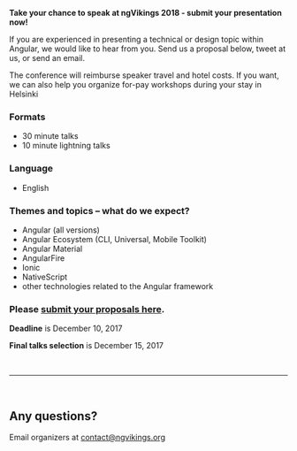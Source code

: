 **Take your chance to speak at ngVikings 2018 - submit your presentation now!**

<plastic-image srcset="/images/posts/pic03.jpg" lazy-load preload fade></plastic-image>

If you are experienced in presenting a technical or design topic within Angular, we would like to hear from you. Send us a proposal below, tweet at us, or send an email.

The conference will reimburse speaker travel and hotel costs. If you want, we can also help you organize for-pay workshops during your stay in Helsinki

### Formats
* 30 minute talks
* 10 minute lightning talks

### Language
* English

### Themes and topics – what do we expect?
* Angular (all versions)
* Angular Ecosystem (CLI, Universal, Mobile Toolkit)
* Angular Material
* AngularFire
* Ionic
* NativeScript
* other technologies related to the Angular framework

### Please [submit your proposals here](http://bit.ly/vikings-cfp).
__Deadline__ is December 10, 2017

__Final talks selection__ is December 15, 2017

&nbsp;
* * *
&nbsp;

## Any questions?
Email organizers at [contact@ngvikings.org](mailto:contact@ngvikings.org)